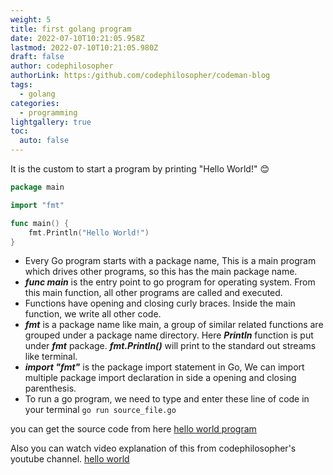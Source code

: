 ```yaml
---
weight: 5
title: first golang program
date: 2022-07-10T10:21:05.958Z
lastmod: 2022-07-10T10:21:05.980Z
draft: false
author: codephilosopher
authorLink: https:/github.com/codephilosopher/codeman-blog
tags:
  - golang
categories:
  - programming
lightgallery: true
toc:
  auto: false
---
```

It is the custom to start a program by printing "Hello World!" 😊

```go
package main

import "fmt"

func main() {
	fmt.Println("Hello World!")
}
```

* Every Go program starts with a package name, This is a main program which drives other programs, so this has the main package name. 
* ***func main***   is the entry point to go program for operating system. From this main function, all other programs are called and executed.
* Functions have opening and closing curly braces. Inside the main function, we write all other code. 
* ***fmt*** is a package name like main,  a group of similar related functions are grouped under a package name directory. Here ***Println*** function is put under ***fmt*** package. ***fmt.Println()***  will print to the standard out streams like terminal.
* ***import "fmt"*** is the package import statement in Go, We can import multiple package import declaration in side a opening and closing parenthesis.
* To run a go program, we need to type and enter these line of code in your terminal `go run source_file.go` 

you can get the source code from here [hello world program](https://raw.githubusercontent.com/codephilosopher/golang_playlist_youtube/master/hello.go)   

Also you can watch video explanation of this from codephilosopher's youtube channel. [hello world](https://www.youtube.com/watch?v=MzwDk2bOybo)